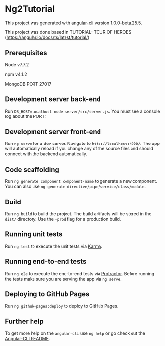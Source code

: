 # Ng2Tutorial

This project was generated with [angular-cli](https://github.com/angular/angular-cli) version 1.0.0-beta.25.5.

This project was done based in TUTORIAL: TOUR OF HEROES (https://angular.io/docs/ts/latest/tutorial/)

## Prerequisites
Node v7.7.2

npm v4.1.2

MongoDB PORT 27017

## Development server back-end
Run `DB_HOST=localhost node server/src/server.js`. You must see a console log about the PORT:

## Development server front-end
Run `ng serve` for a dev server. Navigate to `http://localhost:4200/`. The app will automatically reload if you change any of the source files and should connect with the backend automatically.

## Code scaffolding

Run `ng generate component component-name` to generate a new component. You can also use `ng generate directive/pipe/service/class/module`.

## Build

Run `ng build` to build the project. The build artifacts will be stored in the `dist/` directory. Use the `-prod` flag for a production build.

## Running unit tests

Run `ng test` to execute the unit tests via [Karma](https://karma-runner.github.io).

## Running end-to-end tests

Run `ng e2e` to execute the end-to-end tests via [Protractor](http://www.protractortest.org/).
Before running the tests make sure you are serving the app via `ng serve`.

## Deploying to GitHub Pages

Run `ng github-pages:deploy` to deploy to GitHub Pages.

## Further help

To get more help on the `angular-cli` use `ng help` or go check out the [Angular-CLI README](https://github.com/angular/angular-cli/blob/master/README.md).
